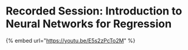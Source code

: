 # Recorded Session: Introduction to Neural Networks for Regression

{% embed url="https://youtu.be/E5s2zPcTo2M" %}
